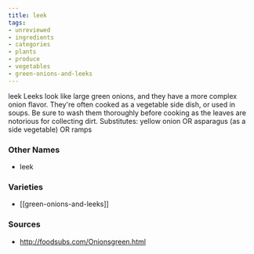 ```yaml
---
title: leek
tags:
- unreviewed
- ingredients
- categories
- plants
- produce
- vegetables
- green-onions-and-leeks
---
```

leek Leeks look like large green onions, and they have a more complex onion flavor. They're often cooked as a vegetable side dish, or used in soups. Be sure to wash them thoroughly before cooking as the leaves are notorious for collecting dirt. Substitutes: yellow onion OR asparagus (as a side vegetable) OR ramps

### Other Names

* leek

### Varieties

* [[green-onions-and-leeks]]

### Sources
* http://foodsubs.com/Onionsgreen.html
